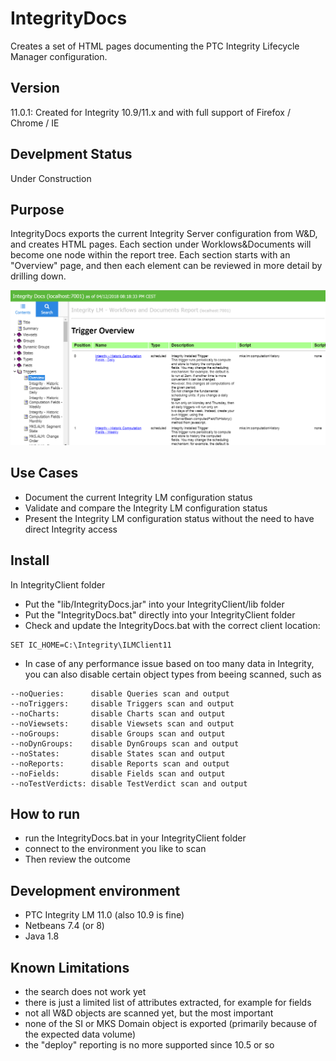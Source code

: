 # IntegrityDocs
Creates a set of HTML pages documenting the PTC Integrity Lifecycle Manager configuration.

## Version
11.0.1: Created for Integrity 10.9/11.x and with full support of Firefox / Chrome / IE

## Develpment Status 
Under Construction

## Purpose
IntegrityDocs exports the current Integrity Server configuration from W&D, and creates HTML pages. Each section under Worklows&Documents will become one node within the report tree. Each section starts with an "Overview" page, and then each element can be reviewed in more detail by drilling down. 

![IntegrityDocs](Doc/IntegrityDocs.png)

## Use Cases
- Document the current Integrity LM configuration status
- Validate and compare the Integrity LM configuration status
- Present the Integrity LM configuration status without the need to have direct Integrity access

## Install
In IntegrityClient folder
- Put the "lib/IntegrityDocs.jar" into your IntegrityClient/lib folder
- Put the "IntegrityDocs.bat" directly into your IntegrityClient folder
- Check and update the IntegrityDocs.bat with the correct client location:
```
SET IC_HOME=C:\Integrity\ILMClient11
```
- In case of any performance issue based on too many data in Integrity, you can also disable certain object types from beeing scanned, such as   
```
--noQueries:      disable Queries scan and output
--noTriggers:     disable Triggers scan and output
--noCharts:       disable Charts scan and output
--noViewsets:     disable Viewsets scan and output
--noGroups:       disable Groups scan and output
--noDynGroups:    disable DynGroups scan and output
--noStates:       disable States scan and output
--noReports:      disable Reports scan and output
--noFields:       disable Fields scan and output
--noTestVerdicts: disable TestVerdict scan and output
```

## How to run
- run the IntegrityDocs.bat in your IntegrityClient folder
- connect to the environment you like to scan
- Then review the outcome

##  Development environment
- PTC Integrity LM 11.0 (also 10.9 is fine)
- Netbeans 7.4 (or 8)
- Java 1.8

## Known Limitations
- the search does not work yet
- there is just a limited list of attributes extracted, for example for fields
- not all W&D objects are scanned yet, but the most important
- none of the SI or MKS Domain object is exported (primarily because of the expected data volume)
- the "deploy" reporting is no more supported since 10.5 or so 
